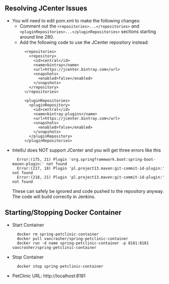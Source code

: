 

## Resolving JCenter Issues
* You will need to edit pom.xml to make the following changes:
  * Comment out the ```<repositories>...</repositories>``` and ```<pluginRepositories>...</pluginRepositories>``` sections starting around line 280.
  * Add the following code to use the JCenter repository instead:
    ```
      <repositories>
        <repository>
          <id>central</id>
          <name>bintray</name>
          <url>https://jcenter.bintray.com</url>
          <snapshots>
            <enabled>false</enabled>
          </snapshots>
        </repository>
      </repositories>
    
      <pluginRepositories>
        <pluginRepository>
          <id>central</id>
          <name>bintray-plugins</name>
          <url>https://jcenter.bintray.com</url>
          <snapshots>
            <enabled>false</enabled>
          </snapshots>
        </pluginRepository>
      </pluginRepositories>
    ```
* IntelliJ does NOT support JCenter and you will get three errors like this
  ```
    Error:(175, 21) Plugin 'org.springframework.boot:spring-boot-maven-plugin:' not found
    Error:(217, 18) Plugin 'pl.project13.maven:git-commit-id-plugin:' not found
    Error:(218, 21) Plugin 'pl.project13.maven:git-commit-id-plugin:' not found
  ```
  These can safely be ignored and code pushed to the repository anyway. The code will build correctly in Jenkins.

## Starting/Stopping Docker Container
* Start Container
  ```
    docker rm spring-petclinic-container
    docker pull vaxcrasher/spring-petclinic-container
    docker run -d name spring-petclinic-container -p 8181:8181 vaxcrasher/spring-petclinic-container
   ```
* Stop Container
  ```
    docker stop spring-petclinic-container
  ```
* PetClinic URL: http://localhost:8181

